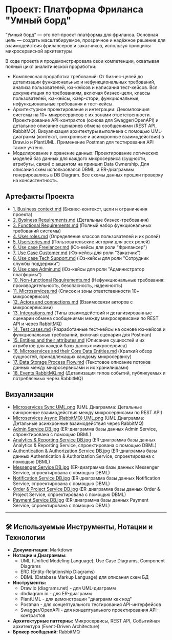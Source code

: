 # Проект: Платформа Фриланса "Умный борд"
"Умный борд" — это пет-проект платформы для фриланса. Основная цель — создать масштабируемое, прозрачное и надёжное решение для взаимодействия фрилансеров и заказчиков, используя принципы микросервисной архитектуры.

В ходе проекта я продемонстрировала свои компетенции, охватывая полный цикл аналитической проработки:

- Комплексная проработка требований: От бизнес-целей до детализации функциональных и нефункциональных требований, анализа пользователей, юз-кейсов и написания тест-кейсов. Вся документация по требованиям, включая бизнес-цели, классы пользователей, юз-кейсы, юзер-стори, функциональные, нефункциональные требования и тест-кейсы.
- Архитектурное проектирование и интеграции: Декомпозиция системы на 10+ микросервисов с их зонами ответственности. Проектирование API-контрактов (основа для Swagger/OpenAPI) и детальное описание сценариев обмена сообщениями (REST API, RabbitMQ). Визуализация архитектуры выполнена с помощью UML-диаграмм (контекст, синхронные и асинхронные взаимодействия) в Draw.io и PlantUML. Применение Postman для тестирования API также учтено.
- Моделирование и хранение данных: Проектирование логических моделей баз данных для каждого микросервиса (сущности, атрибуты, связи) с акцентом на принцип Data Ownership. Для описания схем использовался DBML, а ER-диаграммы генерировались в DB Diagram. Все схемы данных прошли проверку на консистентность.


## Артефакты Проекта

*   [1. Business context.md](https://github.com/petprojects/FreelanceHub/blob/main/docs/1.%20Business%20context.md) (Бизнес-контекст, цели и ограничения проекта)
*   [2. Bysiness Requirements.md](https://github.com/petprojects/FreelanceHub/blob/main/docs/2.%20Bysiness%20Requirements.md) (Детальные бизнес-требования)
*   [3. Functional Requirements.md](https://github.com/petprojects/FreelanceHub/blob/main/docs/3.%20Functional%20Requirements.md) (Полный набор функциональных требований системы)
*   [4. User roles.md](https://github.com/petprojects/FreelanceHub/blob/main/docs/4.%20User%20roles.md) (Определение классов пользователей и их ролей)
*   [5. Userstories.md](https://github.com/petprojects/FreelanceHub/blob/main/docs/5.%20Userstories.md) (Пользовательские истории для всех ролей)
*   [6. Use case Freelancer.md](https://github.com/petprojects/FreelanceHub/blob/main/docs/6.%20Use%20case%20Freelancer.md) (Юз-кейсы для роли "Фрилансер")
*   [7. Use Case Customer.md](https://github.com/petprojects/FreelanceHub/blob/main/docs/7.%20Use%20case%20Customer.md) (Юз-кейсы для роли "Заказчик")
*   [8. Use case Tech Support.md](https://github.com/petprojects/FreelanceHub/blob/main/docs/8.%20Use%20case%20Tech%20Support.md) (Юз-кейсы для роли "Сотрудник службы поддержки")
*   [9. Use case Admin.md](https://github.com/petprojects/FreelanceHub/blob/main/docs/9.%20Use%20case%20Admin.md) (Юз-кейсы для роли "Администратор платформы")
*   [10. Non-functional Requirements.md](https://github.com/petprojects/FreelanceHub/blob/main/docs/10.%20Non-functional%20Requirements.md) (Нефункциональные требования: производительность, безопасность, надежность)
*   [11. Microservices.md](https://github.com/petprojects/FreelanceHub/blob/main/docs/11.%20Microservices.md) (Список и зоны ответственности 10+ микросервисов)
*   [12. Actors and connections.md](https://github.com/petprojects/FreelanceHub/blob/main/docs/12.%20Actors%20and%20connections.md) (Взаимосвязи акторов с микросервисами)
*   [13. Integrations.md](https://github.com/petprojects/FreelanceHub/blob/main/docs/13.%20Integrations.md) (Типы взаимодействий и детализированные сценарии обмена сообщениями между микросервисами по REST API и через RabbitMQ)
*   [14. Test cases.md](https://github.com/petprojects/FreelanceHub/blob/main/docs/14.%20Test%20cases.md) (Разработанные тест-кейсы на основе юз-кейсов и функциональных требований, включая сценарии для Postman)
*   [15. Entities and their attributes.md](https://github.com/petprojects/FreelanceHub/blob/main/docs/15.%20Entities%20and%20their%20attributes.md) (Описание сущностей и их атрибутов для каждой базы данных микросервиса)
*   [16. Microservices and their Core Data Entities.md](https://github.com/petprojects/FreelanceHub/blob/main/docs/16.%20Microservices%20and%20their%20Core%20Data%20Entities.md) (Краткий обзор сущностей, принадлежащих каждому микросервису)
*   [17. Data Storage Process Flow.md](https://github.com/petprojects/FreelanceHub/blob/main/docs/17.%20Data%20Storage%20Process%20Flow.md) (Текстовое описание потоков данных между микросервисами и их хранилищами)
*   [18. Events RabbitMQ.md](https://github.com/petprojects/FreelanceHub/blob/main/docs/18.%20Events%20RabbitMQ.md) (Детализация типов событий, публикуемых и потребляемых через RabbitMQ)

## Визуализации

*   [Microservices Sync UML.png](https://github.com/petprojects/FreelanceHub/blob/main/diagrams/Microservices%20Sync%20UML.png) (UML Диаграмма: Детальные синхронные взаимодействия между микросервисами по REST API)
*   [Microservices Async (RabbitMQ) UML.png](https://github.com/petprojects/FreelanceHub/blob/main/diagrams/Microservices%20Async%20(RabbitMQ)%20UML.png) (UML Диаграмма: Детальные асинхронные взаимодействия через RabbitMQ)
*   [Admin Service DB.jpg](https://github.com/petprojects/FreelanceHub/blob/main/diagrams/Admin%20Service%20DB.jpg) (ER-диаграмма базы данных Admin Service, спроектирована с помощью DBML)
*   [Analytics & Reporting Service DB.jpg](https://github.com/petprojects/FreelanceHub/blob/main/diagrams/Analytics%20&%20Reporting%20ServiceDB.jpg) (ER-диаграмма базы данных Analytics & Reporting Service, спроектирована с помощью DBML)
*   [Authentication & Authorization Service DB.jpg](https://github.com/petprojects/FreelanceHub/blob/main/diagrams/Authentication%20&%20Authorization%20Service%20DB.jpg) (ER-диаграмма базы данных Authentication & Authorization Service, спроектирована с помощью DBML)
*   [Messenger Service DB.jpg](https://github.com/petprojects/FreelanceHub/blob/main/diagrams/Messenger%20Service%20DB.jpg) (ER-диаграмма базы данных Messenger Service, спроектирована с помощью DBML)
*   [Notification Service DB.jpg](https://github.com/petprojects/FreelanceHub/blob/main/diagrams/Notification%20Service%20DB.jpg) (ER-диаграмма базы данных Notification Service, спроектирована с помощью DBML)
*   [Order & Project Service DB.jpg](https://github.com/petprojects/FreelanceHub/blob/main/diagrams/Order%20&%20Project%20Service%20DB.jpg) (ER-диаграмма базы данных Order & Project Service, спроектирована с помощью DBML)
*   [Payment Service DB.jpg](https://github.com/petprojects/FreelanceHub/blob/main/diagrams/Payment%20Service%20DB.jpg) (ER-диаграмма базы данных Payment Service, спроектирована с помощью DBML)

---

## 🛠️ **Используемые Инструменты, Нотации и Технологии**

*   **Документация:** Markdown
*   **Нотации и Диаграммы:**
    *   UML (Unified Modeling Language): Use Case Diagrams, Component Diagrams
    *   ERD (Entity-Relationship Diagrams)
    *   DBML (Database Markup Language) для описания схем БД
*   **Инструменты:**
    *   Draw.io (diagrams.net) - для UML-диаграмм
    *   dbdiagram.io - для ER-диаграмм
    *   PlantUML - для демонстрации "диаграмм как код"
    *   Postman - для концептуального тестирования API-интерфейсов
    *   Swagger/OpenAPI - для концептуального проектирования API-контрактов
*   **Архитектурные паттерны:** Микросервисы, REST API, Событийная архитектура (Event-Driven Architecture)
*   **Брокер сообщений:** RabbitMQ
